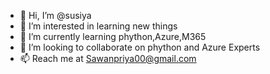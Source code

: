 - 👋 Hi, I’m @susiya
- 👀 I’m interested in learning new things
- 🌱 I’m currently learning phython,Azure,M365
- 💞️ I’m looking to collaborate on phython and Azure Experts
- 📫 Reach me at Sawanpriya00@gmail.com

<!---
susiya/susiya is a ✨ special ✨ repository because its `README.md` (this file) appears on your GitHub profile.
You can click the Preview link to take a look at your changes.
--->
